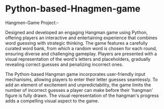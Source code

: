 # Python-based-Hnagmen-game
Hangmen-Game Project:-

Designed and developed an engaging Hangman game using Python, offering players an interactive and entertaining experience that combines word guessing with strategic thinking. The game features a carefully curated word bank, from which a random word is chosen for each round, ensuring diverse and challenging gameplay. Players are presented with a visual representation of the word's letters and placeholders, gradually revealing correct guesses and penalizing incorrect ones.

The Python-based Hangman game incorporates user-friendly input mechanisms, allowing players to enter their letter guesses seamlessly. To add an element of excitement and unpredictability, the game limits the number of incorrect guesses a player can make before their 'hangman' figure is fully drawn. The visual representation of the hangman's progress adds a compelling visual aspect to the game.
